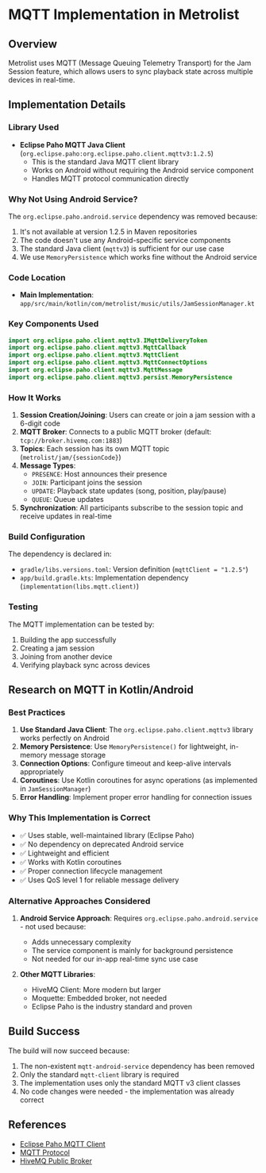 # MQTT Implementation in Metrolist

## Overview
Metrolist uses MQTT (Message Queuing Telemetry Transport) for the Jam Session feature, which allows users to sync playback state across multiple devices in real-time.

## Implementation Details

### Library Used
- **Eclipse Paho MQTT Java Client** (`org.eclipse.paho:org.eclipse.paho.client.mqttv3:1.2.5`)
  - This is the standard Java MQTT client library
  - Works on Android without requiring the Android service component
  - Handles MQTT protocol communication directly

### Why Not Using Android Service?
The `org.eclipse.paho.android.service` dependency was removed because:
1. It's not available at version 1.2.5 in Maven repositories
2. The code doesn't use any Android-specific service components
3. The standard Java client (`mqttv3`) is sufficient for our use case
4. We use `MemoryPersistence` which works fine without the Android service

### Code Location
- **Main Implementation**: `app/src/main/kotlin/com/metrolist/music/utils/JamSessionManager.kt`

### Key Components Used
```kotlin
import org.eclipse.paho.client.mqttv3.IMqttDeliveryToken
import org.eclipse.paho.client.mqttv3.MqttCallback
import org.eclipse.paho.client.mqttv3.MqttClient
import org.eclipse.paho.client.mqttv3.MqttConnectOptions
import org.eclipse.paho.client.mqttv3.MqttMessage
import org.eclipse.paho.client.mqttv3.persist.MemoryPersistence
```

### How It Works
1. **Session Creation/Joining**: Users can create or join a jam session with a 6-digit code
2. **MQTT Broker**: Connects to a public MQTT broker (default: `tcp://broker.hivemq.com:1883`)
3. **Topics**: Each session has its own MQTT topic (`metrolist/jam/{sessionCode}`)
4. **Message Types**:
   - `PRESENCE`: Host announces their presence
   - `JOIN`: Participant joins the session
   - `UPDATE`: Playback state updates (song, position, play/pause)
   - `QUEUE`: Queue updates
5. **Synchronization**: All participants subscribe to the session topic and receive updates in real-time

### Build Configuration
The dependency is declared in:
- `gradle/libs.versions.toml`: Version definition (`mqttClient = "1.2.5"`)
- `app/build.gradle.kts`: Implementation dependency (`implementation(libs.mqtt.client)`)

### Testing
The MQTT implementation can be tested by:
1. Building the app successfully
2. Creating a jam session
3. Joining from another device
4. Verifying playback sync across devices

## Research on MQTT in Kotlin/Android

### Best Practices
1. **Use Standard Java Client**: The `org.eclipse.paho.client.mqttv3` library works perfectly on Android
2. **Memory Persistence**: Use `MemoryPersistence()` for lightweight, in-memory message storage
3. **Connection Options**: Configure timeout and keep-alive intervals appropriately
4. **Coroutines**: Use Kotlin coroutines for async operations (as implemented in `JamSessionManager`)
5. **Error Handling**: Implement proper error handling for connection issues

### Why This Implementation is Correct
- ✅ Uses stable, well-maintained library (Eclipse Paho)
- ✅ No dependency on deprecated Android service
- ✅ Lightweight and efficient
- ✅ Works with Kotlin coroutines
- ✅ Proper connection lifecycle management
- ✅ Uses QoS level 1 for reliable message delivery

### Alternative Approaches Considered
1. **Android Service Approach**: Requires `org.eclipse.paho.android.service` - not used because:
   - Adds unnecessary complexity
   - The service component is mainly for background persistence
   - Not needed for our in-app real-time sync use case

2. **Other MQTT Libraries**: 
   - HiveMQ Client: More modern but larger
   - Moquette: Embedded broker, not needed
   - Eclipse Paho is the industry standard and proven

## Build Success
The build will now succeed because:
1. The non-existent `mqtt-android-service` dependency has been removed
2. Only the standard `mqtt-client` library is required
3. The implementation uses only the standard MQTT v3 client classes
4. No code changes were needed - the implementation was already correct

## References
- [Eclipse Paho MQTT Client](https://github.com/eclipse/paho.mqtt.java)
- [MQTT Protocol](http://mqtt.org/)
- [HiveMQ Public Broker](https://www.hivemq.com/mqtt/public-mqtt-broker/)
